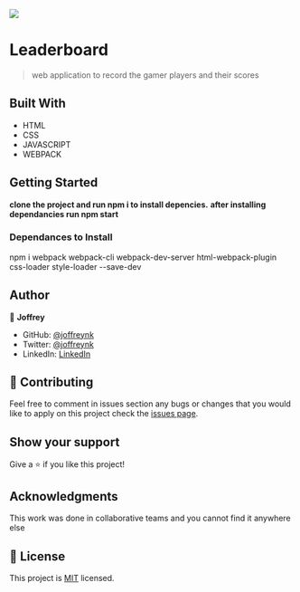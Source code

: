 ![](https://img.shields.io/badge/Microverse-blueviolet)

# Leaderboard

> web application to record the gamer players and their scores


## Built With

- HTML
- CSS
- JAVASCRIPT
- WEBPACK



## Getting Started

**clone the project and run **npm i** to install depencies.**
**after installing dependancies run npm start**



### Dependances to Install
npm i webpack webpack-cli webpack-dev-server html-webpack-plugin css-loader style-loader --save-dev



## Author

👤 **Joffrey**

- GitHub: [@joffreynk](https://github.com/JoffreyNK)
- Twitter: [@joffreynk](https://twitter.com/home)
- LinkedIn: [LinkedIn](https://www.linkedin.com/in/joffrey-nkeshimana-15b8aa1b3/)


## 🤝 Contributing

Feel free to comment in issues section any bugs or changes that you would like to apply on this project
check the [issues page](../../issues/).

## Show your support

Give a ⭐️ if you like this project!

## Acknowledgments

This work was done in collaborative teams  and you cannot find it anywhere else

## 📝 License

This project is [MIT](./MIT.md) licensed.

